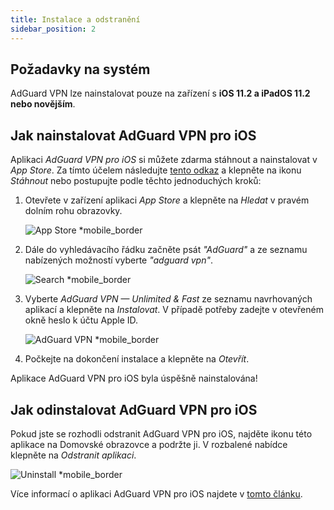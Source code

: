 ```yaml
---
title: Instalace a odstranění
sidebar_position: 2
---
```


## Požadavky na systém

AdGuard VPN lze nainstalovat pouze na zařízení s **iOS 11.2 a iPadOS 11.2 nebo novějším**.

## Jak nainstalovat AdGuard VPN pro iOS

Aplikaci *AdGuard VPN pro iOS* si můžete zdarma stáhnout a nainstalovat v *App Store*. Za tímto účelem následujte [tento odkaz](https://agrd.io/ios_vpn) a klepněte na ikonu *Stáhnout* nebo postupujte podle těchto jednoduchých kroků:

1. Otevřete v zařízení aplikaci *App Store* a klepněte na *Hledat* v pravém dolním rohu obrazovky.

    ![App Store *mobile_border](https://cdn.adguardvpn.com/content/kb/vpn/ios/app-store-en.png)

1. Dále do vyhledávacího řádku začněte psát *"AdGuard"* a ze seznamu nabízených možností vyberte *"adguard vpn"*.

    ![Search *mobile_border](https://cdn.adguardvpn.com/content/kb/vpn/ios/search-en.png)

1. Vyberte *AdGuard VPN — Unlimited & Fast* ze seznamu navrhovaných aplikací a klepněte na *Instalovat*. V případě potřeby zadejte v otevřeném okně heslo k účtu Apple ID.

    ![AdGuard VPN *mobile_border](https://cdn.adguardvpn.com/content/kb/vpn/ios/adguard-vpn-en.png)

1. Počkejte na dokončení instalace a klepněte na *Otevřít*.

Aplikace AdGuard VPN pro iOS byla úspěšně nainstalována!

## Jak odinstalovat AdGuard VPN pro iOS

Pokud jste se rozhodli odstranit AdGuard VPN pro iOS, najděte ikonu této aplikace na Domovské obrazovce a podržte ji. V rozbalené nabídce klepněte na *Odstranit aplikaci*.

![Uninstall *mobile_border](https://cdn.adguardvpn.com/public/Adguard/kb/vpn-install/deinstall-en.png)

Více informací o aplikaci AdGuard VPN pro iOS najdete v [tomto článku](overview.md).
